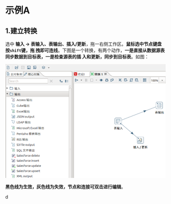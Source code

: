 示例A
================================================================================
## 1.建立转换
选中 **输入 -> 表输入、表输出、插入/更新**，拖一右侧工作区。**鼠标选中节点键盘按`shift`键，拖
拽即可连线**。下图是一个转换，有两个动作，**一是直接从数据源表同步数据到目标表，一是检查源表的插
入和更新，同步到目标表**。如图：

![建立转换1](img/7.png)

**黑色线为生效，灰色线为失效，节点和连接可双击进行编辑**。





































d

